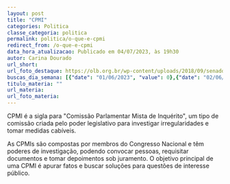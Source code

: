 ```yaml
---
layout: post
title: "CPMI"
categories: Politica
classe_categoria: politica
permalink: politica/o-que-e-cpmi
redirect_from: /o-que-e-cpmi
data_hora_atualizacao: Publicado em 04/07/2023, às 19h30
autor: Carina Dourado
url_short: 
url_foto_destaque: https://olb.org.br/wp-content/uploads/2018/09/senador.jpg
buscas_dia_semana: [{"date": "01/06/2023", "value": 0},{"date": "02/06/2023", "value": 0},{"date": "03/06/2023", "value": 0},{"date": "04/06/2023", "value": 5},{"date": "05/06/2023", "value": 20},{"date": "06/06/2023", "value": 30},{"date": "07/06/2023", "value": 15}]
titulo_materia: ""
url_materia: 
url_foto_materia: 
---
```

CPMI é a sigla para "Comissão Parlamentar Mista de Inquérito", um tipo de comissão criada pelo poder legislativo para investigar irregularidades e tomar medidas cabíveis. 

As CPMIs são compostas por membros do Congresso Nacional e têm poderes de investigação, podendo convocar pessoas, requisitar documentos e tomar depoimentos sob juramento. O objetivo principal de uma CPMI é apurar fatos e buscar soluções para questões de interesse público.

